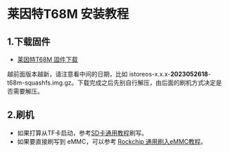 # 莱因特T68M 安装教程

## 1.下载固件

* [莱因特T68M 固件下载](https://fw.koolcenter.com/iStoreOS/t68m/)

越前面版本越新，请注意看中间的日期，比如 istoreos-x.x.x-**2023052618**-t68m-squashfs.img.gz。下载完成之后先别自行解压，由后面的刷机方式决定是否需要解压。

## 2.刷机
* 如果打算从TF卡启动，参考[SD卡通用教程](/zh/guide/istoreos/install_sd.html)刷写。
* 如果要直接刷写到 eMMC，可以参考 [Rockchip 通用刷入eMMC教程](/zh/guide/istoreos/install_rockchip_emmc.html)。
